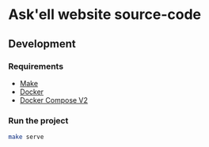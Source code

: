 # Ask'ell website source-code

## Development

### Requirements

- [Make](https://www.gnu.org/software/make/)
- [Docker](https://www.docker.com/)
- [Docker Compose V2](https://docs.docker.com/compose/)

### Run the project

```bash
make serve
```
